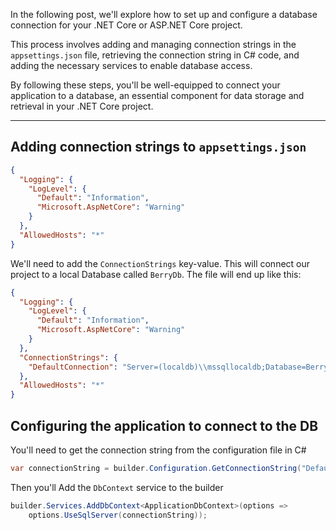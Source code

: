 
In the following post, we'll explore how to set up and configure a database connection for your .NET Core or ASP.NET Core project.

This process involves adding and managing connection strings in the `appsettings.json` file, retrieving the connection string in C# code, and adding the necessary services to enable database access.

By following these steps, you'll be well-equipped to connect your application to a database, an essential component for data storage and retrieval in your .NET Core project.

---


## Adding connection strings to `appsettings.json`

``` json
{
  "Logging": {
    "LogLevel": {
      "Default": "Information",
      "Microsoft.AspNetCore": "Warning"
    }
  },
  "AllowedHosts": "*"
}
```

We'll need to add the `ConnectionStrings` key-value. This will connect our project to a local Database called `BerryDb`. The file will end up like this:

``` json
{
  "Logging": {
    "LogLevel": {
      "Default": "Information",
      "Microsoft.AspNetCore": "Warning"
    }
  },
  "ConnectionStrings": {
    "DefaultConnection": "Server=(localdb)\\mssqllocaldb;Database=BerryDb;Trusted_Connection=True;MultipleActiveResultSets=true",
  },
  "AllowedHosts": "*"
}
```

## Configuring the application to connect to the DB

You'll need to get the connection string from the configuration file in C#

``` C#
var connectionString = builder.Configuration.GetConnectionString("DefaultConnection");
```

Then you'll Add the `DbContext` service to the builder

``` C#
builder.Services.AddDbContext<ApplicationDbContext>(options =>
    options.UseSqlServer(connectionString));
```
